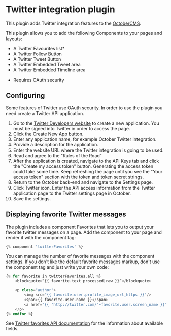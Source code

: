 # Twitter integration plugin

This plugin adds Twitter integration features to the [OctoberCMS](http://octobercms.com).

This plugin allows you to add the following Components to your pages and layouts:

- A Twitter Favourites list*
- A Twitter Follow Button
- A Twitter Tweet Button
- A Twitter Embedded Tweet area
- A Twitter Embedded Timeline area

* Requires OAuth security

## Configuring

Some features of Twitter use OAuth security. In order to use the plugin you need create a Twitter API application.

1. Go to the [Twitter Developers website](https://apps.twitter.com/) to create a new application. You must be signed into Twitter in order to access the page.
2. Click the Create New App button.
3. Enter any application name, for example October Twitter Integration.
4. Provide a description for the application.
5. Enter the website URL where the Twitter integration is going to be used.
6. Read and agree to the "Rules of the Road"
7. After the application is created, navigate to the API Keys tab and click the "Create my access token" button. Generating the access token could take some time. Keep refreshing the page until you see the "Your access token" section with the token and token secret strings.
8. Return to the October back-end and navigate to the Settings page. 
9. Click Twitter icon. Enter the API access information from the Twitter application page to the Twitter settings page in October.
10. Save the settings.

## Displaying favorite Twitter messages

The plugin includes a component Favorites that lets you to output your favorite twitter messages on a page. Add the component to your page and render it with the component tag:

```php
{% component 'twitterFavorites' %}
```

You can manage the number of favorite messages with the component settings. If you don't like the default favorite messages markup, don't use the component tag and just write your own code:

```php
{% for favorite in twitterFavorites.all %}
    <blockquote>“{{ favorite.text_processed|raw }}”</blockquote>

    <p class="author">
        <img src="{{ favorite.user.profile_image_url_https }}"/>
        <span>{{ favorite.user.name }}</span>
        <a href="{{ 'http://twitter.com/'~favorite.user.screen_name }}">@{{ favorite.user.screen_name }}</a>
    </p>
{% endfor %}
```

See [Twitter favorites API documentation](https://dev.twitter.com/docs/api/1.1/get/favorites/list) for the information about available fields.
